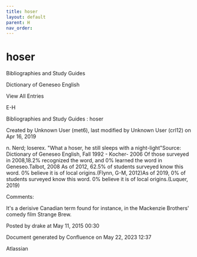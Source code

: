 ```yaml
---
title: hoser
layout: default
parent: H
nav_order:
---
```


# hoser

Bibliographies and Study Guides

Dictionary of Geneseo English

View All Entries

E-H

Bibliographies and Study Guides : hoser

Created by  Unknown User (met6), last modified by  Unknown User (crl12) on Apr 16, 2019

n. Nerd; loserex. &quot;What a hoser, he still sleeps with a night-light&quot;Source: Dictionary of Geneseo English, Fall 1992 - Kocher- 2006 Of those surveyed in 2008,18.2% recognized the word, and 0% learned the word in Geneseo.Talbot, 2008 As of 2012, 62.5% of students surveyed know this word. 0% believe it is of local origins.(Flynn, G-M, 2012)As of 2019, 0% of students surveyed know this word. 0% believe it is of local origins.(Luquer, 2019)

Comments:

It's a derisive Canadian term found for instance, in the Mackenzie Brothers' comedy film Strange Brew. 

Posted by drake at May 11, 2015 00:30

Document generated by Confluence on May 22, 2023 12:37

Atlassian
